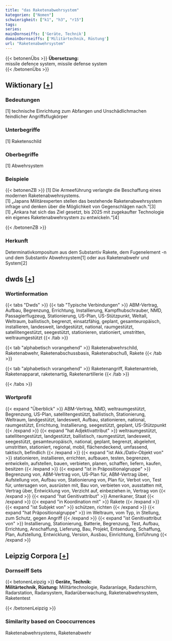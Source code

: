 ```yaml
---
title: "das Raketenabwehrsystem"
kategorien: ["Nomen"]
schwierigkeit: ["k1", "h3", "r15"]
tags:
series:
mainDornseiffs: ['Geräte, Technik']
domainDornseiffs: ['Militärtechnik, Rüstung']
url: "Raketenabwehrsystem"
---
```


{{< betonenÜbs >}}
**Übersetzung:**  
missile defence system, missile defense system  
{{< /betonenÜbs >}}

## Wiktionary [[+](https://de.wiktionary.org/wiki/Raketenabwehrsystem)]

### Bedeutungen
[1] technische Einrichtung zum Abfangen und Unschädlichmachen feindlicher Angriffsflugkörper  

### Unterbegriffe
[1] Raketenschild  

### Oberbegriffe
[1] Abwehrsystem  

### Beispiele
{{< betonenZB >}}
[1] Die Armeeführung verlangte die Beschaffung eines modernen Raketenabwehrsystems.  
[1] „Japans Militärexperten stellen das bestehende Raketenabwehrsystem infrage und denken über die Möglichkeit von Gegenschlägen nach.“[3]  
[1] „Ankara hat sich das Ziel gesetzt, bis 2025 mit zugekaufter Technologie ein eigenes Raketenabwehrsystem zu entwickeln.“[4]  

{{< /betonenZB >}}
### Herkunft
Determinativkompositum aus dem Substantiv Rakete, dem Fugenelement -n und dem Substantiv Abwehrsystem[1] oder aus Raketenabwehr und System[2]  



## dwds [[+](https://www.dwds.de/wb/Raketenabwehrsystem)]

### Wortinformation
{{< tabs "Dwds" >}}
{{< tab "Typische Verbindungen" >}}
ABM-Vertrag, Aufbau, Begrenzung, Errichtung, Installierung, Kampfhubschrauber, NMD, Passagierflugzeug, Stationierung, US-Plan, US-Stützpunkt, Weltall, Weltraum, ballistisch, begrenzt, einsatzfähig, geplant, gesamteuropäisch, installieren, landesweit, landgestützt, national, raumgestützt, satellitengestützt, seegestützt, stationieren, stationiert, umstritten, weltraumgestützt
{{< /tab >}}

{{< tab "alphabetisch vorangehend" >}}
Raketenabwehrschild, Raketenabwehr, Raketenabschussbasis, Raketenabschuß, Rakete
{{< /tab >}}

{{< tab "alphabetisch vorangehend" >}}
Raketenangriff, Raketenantrieb, Raketenapparat, raketenartig, Raketenartillerie
{{< /tab >}}

{{< /tabs >}}

### Wortprofil
{{< expand "Überblick" >}} ABM-Vertrag, NMD, weltraumgestützt, Begrenzung, US-Plan, satellitengestützt, ballistisch, Stationierung, Weltraum, landgestützt, landesweit, Aufbau, stationieren, national, raumgestützt, Errichtung, Installierung, seegestützt, geplant, US-Stützpunkt {{< /expand >}}
{{< expand "hat Adjektivattribut" >}} weltraumgestützt, satellitengestützt, landgestützt, ballistisch, raumgestützt, landesweit, seegestützt, gesamteuropäisch, national, geplant, begrenzt, abgelehnt, umstritten, stationiert, regional, mobil, flächendeckend, umfassend, taktisch, befindlich {{< /expand >}}
{{< expand "ist Akk./Dativ-Objekt von" >}} stationieren, installieren, errichten, aufbauen, testen, begrenzen, entwickeln, aufstellen, bauen, verbieten, planen, schaffen, liefern, kaufen, besitzen {{< /expand >}}
{{< expand "ist in Präpositionalgruppe" >}} Begrenzung von, ABM-Vertrag von, US-Plan für, ABM-Vertrag über, Aufstellung von, Aufbau von, Stationierung von, Plan für, Verbot von, Test für, untersagen von, ausrüsten mit, Bau von, verbieten von, ausstatten mit, Vertrag über, Entwicklung von, Verzicht auf, einbeziehen in, Vertrag von {{< /expand >}}
{{< expand "hat Genitivattribut" >}} Amerikaner, Staat {{< /expand >}}
{{< expand "in Koordination mit" >}} Rakete {{< /expand >}}
{{< expand "ist Subjekt von" >}} schützen, richten {{< /expand >}}
{{< expand "hat Präpositionalgruppe" >}} im Weltraum, vom Typ, in Stellung, zum Schutz, gegen Angriff {{< /expand >}}
{{< expand "ist Genitivattribut von" >}} Installierung, Stationierung, Batterie, Begrenzung, Test, Aufbau, Errichtung, Anschaffung, Lieferung, Bau, Projekt, Entsendung, Schaffung, Plan, Aufstellung, Entwicklung, Version, Ausbau, Einrichtung, Einführung {{< /expand >}}

## Leipzig Corpora [[+](https://corpora.uni-leipzig.de/en/res?word=Raketenabwehrsystem&corpusId=deu_newscrawl-public_2018)]

### Dornseiff Sets
{{< betonenLeipzig >}}
**Geräte, Technik:**  
**Militärtechnik, Rüstung:** Militärtechnologie, Radaranlage, Radarschirm, Radarstation, Radarsystem, Radarüberwachung, Raketenabwehrsystem, Raketentest  

{{< /betonenLeipzig >}}

### Similarity based on Cooccurrences
Raketenabwehrsystems, Raketenabwehr

